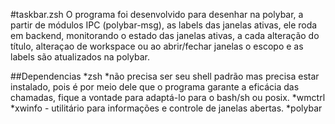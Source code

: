 #taskbar.zsh
O programa foi desenvolvido para desenhar na polybar, a partir de módulos IPC (polybar-msg), as labels das janelas ativas, ele roda em backend, monitorando o estado das janelas ativas, a cada alteração do título, alteraçao de workspace ou ao abrir/fechar janelas o escopo e as labels são atualizados na polybar.


##Dependencias
*zsh 
	*não precisa ser seu shell padrão mas precisa estar instalado, pois é por meio dele que o programa garante a eficácia das chamadas, fique a vontade para adaptá-lo para o bash/sh ou posix.
*wmctrl
*xwinfo - utilitário para informações e controle de janelas abertas.
*polybar

